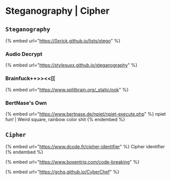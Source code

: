 # Steganography | Cipher

## `Steganography`

{% embed url="https://0xrick.github.io/lists/stego" %}

### Audio Decrypt&#x20;

{% embed url="https://stylesuxx.github.io/steganography" %}

### Brainfuck++>><<\[\[&#x20;

{% embed url="https://www.splitbrain.org/_static/ook" %}

### BertNase's Own

{% embed url="https://www.bertnase.de/npiet/npiet-execute.php" %}
npiet fun! | Weird square, rainbow color shit
{% endembed %}

## `Cipher`

{% embed url="https://www.dcode.fr/cipher-identifier" %}
Cipher identifier
{% endembed %}

{% embed url="https://www.boxentriq.com/code-breaking" %}

{% embed url="https://gchq.github.io/CyberChef" %}

